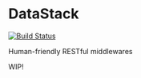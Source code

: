 DataStack
=========

[![Build Status](https://travis-ci.org/RobinQu/datastack.svg?branch=master)](https://travis-ci.org/RobinQu/datastack)

Human-friendly RESTful middlewares

WIP!